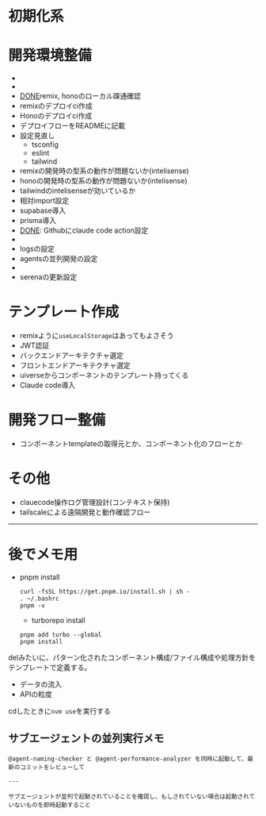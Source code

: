 # 初期化系

[DONE]: turborepo導入
[DONE]: remix導入、起動
[DONE]: Hono導入、軌道

# 開発環境整備

- [DONE]: turborepoでの開発フローをREADMEに記載
- [DONE]: devcontainerの設定
- [DONE]remix, honoのローカル疎通確認
- remixのデプロイci作成
- Honoのデプロイci作成
- デプロイフローをREADMEに記載
- 設定見直し
  - tsconfig
  - eslint
  - tailwind
- remixの開発時の型系の動作が問題ないか(intelisense)
- honoの開発時の型系の動作が問題ないか(intelisense)
- tailwindのintelisenseが効いているか
- 相対import設定
- supabase導入
- prisma導入
- [DONE]: Githubにclaude code action設定
- [DONE]: nodeやpnpmのバージョンを固定
- logsの設定
- agentsの並列開発の設定
- [DONE]: serena導入
- serenaの更新設定

# テンプレート作成

- remixように`useLocalStorage`はあってもよさそう
- JWT認証
- バックエンドアーキテクチャ選定
- フロントエンドアーキテクチャ選定
- uiverseからコンポーネントのテンプレート持ってくる
- Claude code導入

# 開発フロー整備

- コンポーネントtemplateの取得元とか、コンポーネント化のフローとか

# その他

- clauecode操作ログ管理設計(コンテキスト保持)
- tailscaleによる遠隔開発と動作確認フロー

---

# 後でメモ用

- pnpm install

  ```
  curl -fsSL https://get.pnpm.io/install.sh | sh -
  . ~/.bashrc
  pnpm -v
  ```

  - turborepo install

  ```
  pnpm add turbo --global
  pnpm install
  ```

delみたいに、パターン化されたコンポーネント構成/ファイル構成や処理方針をテンプレートで定義する。

- データの流入
- APIの粒度

cdしたときに`nvm use`を実行する

## サブエージェントの並列実行メモ

```
@agent-naming-checker と @agent-performance-analyzer を同時に起動して、最新のコミットをレビューして

---

サブエージェントが並列で起動されていることを確認し、もしされていない場合は起動されていないものを即時起動すること

```
